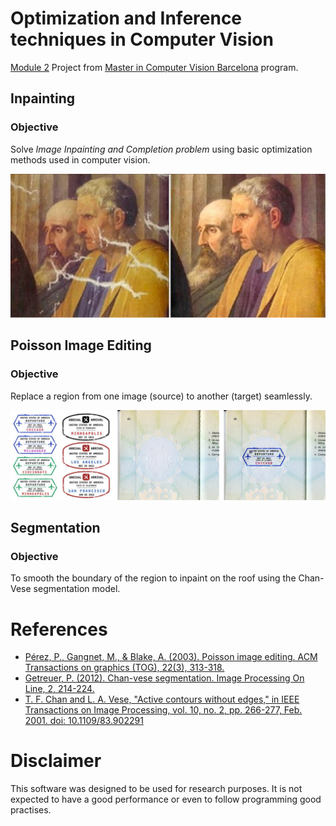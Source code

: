# Optimization and Inference techniques in Computer Vision

[Module 2][m2] Project from [Master in Computer Vision
Barcelona][master] program.

## Inpainting
### Objective

Solve _Image Inpainting and Completion problem_ using basic optimization
methods used in computer vision.

![inpainting example][inpainting_example]

## Poisson Image Editing
### Objective

Replace a region from one image (source) to another (target) seamlessly.

![poisson editing example][poisson_example]

## Segmentation
### Objective

To smooth the boundary of the region to inpaint on the roof using the Chan-Vese segmentation model.

# References
<!-- APA stlye -->

- [Pérez, P., Gangnet, M., & Blake, A. (2003). Poisson image editing. ACM Transactions on graphics (TOG), 22(3), 313-318.][possion_ref]
- [Getreuer, P. (2012). Chan-vese segmentation. Image Processing On Line, 2, 214-224.][Chan-Vese segmentation]
- [T. F. Chan and L. A. Vese, "Active contours without edges," in IEEE Transactions on Image Processing, vol. 10, no. 2, pp. 266-277, Feb. 2001. doi: 10.1109/83.902291][Active contours without edges]

# Disclaimer

This software was designed to be used for research purposes. It is not
expected to have a good performance or even to follow programming good
practises.

[m2]: http://pagines.uab.cat/mcv/content/m2-optimization-and-inference-techniques-computer-vision-31819
[master]: http://pagines.uab.cat/mcv/
[possion_ref]: https://www.cs.virginia.edu/~connelly/class/2014/comp_photo/proj2/poisson.pdf
[inpainting_example]: docs/inpainting.png
[poisson_example]: docs/poisson_editing.png

[Active contours without edges]: http://www.math.ucla.edu/~lvese/PAPERS/IEEEIP2001.pdf
[Chan-Vese segmentation]: http://www.ipol.im/pub/art/2012/g-cv/article.pdf
